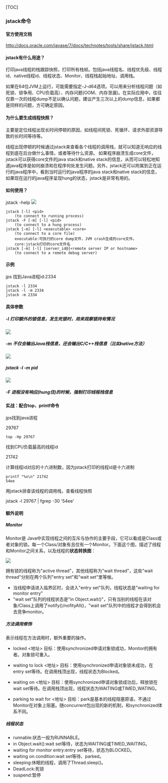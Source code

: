 [TOC]

### jstack命令

#### 官方使用文档

http://docs.oracle.com/javase/7/docs/technotes/tools/share/jstack.html

#### jstack有什么用途？

打印java线程的栈跟踪快照，打印所有栈帧。包括java线程名、线程优先级、线程id、native线程id、线程状态、Monitor、线程栈起始地址、调用栈。

如果在64位JVM上运行，可能需要指定-J-d64选项。可以用来分析线程问题（如死锁、锁争用、CPU负载高）、内存问题(OOM、内存泄漏)。在实际应用中，往往仅靠一次的线程dump不足以确认问题，建议产生三次以上的dump信息，如果都是同样的问题，方可确定原因。

#### 为什么要生成线程快照？

主要是定位线程出现长时间停顿的原因，如线程间死锁、死循环、请求外部资源导致的长时间等待等。

线程出现停顿的时候通过jstack来查看各个线程的调用栈，就可以知道无响应的线程到底在后台做什么事情，或者等待什么资源。 如果程序崩溃生成core文件，jstack可以获得core文件的java stack和native stack的信息，从而可以轻松地知道java程序是如何崩溃和在程序何处发生问题。另外，jstack还可以附属到正在运行的java程序中，看到当时运行的java程序的java stack和native stack的信息，如果现在运行的java程序呈现hung的状态，jstack是非常有用的。

#### 如何使用？

jstack -help
![](https://raw.githubusercontent.com/tinyivc/tinyivc.github.io/master/img/jstack-help.jpg)

```shell
jstack [-l] <pid>
    (to connect to running process)
jstack -F [-m] [-l] <pid>
    (to connect to a hung process)
jstack [-m] [-l] <executable> <core>
    (to connect to a core file)
    executable:可执行的core dump文件，JVM crash生成的core文件。
    core:jstack打印的core文件名
jstack [-m] [-l] [server_id@]<remote server IP or hostname>
    (to connect to a remote debug server)
```

#### 示例

jps
找到Java进程id:2334

```shell
jstack -l 2334
jstack -l -m 2334
jstack -m 2334
```

#### 具体参数
##### -l  打印额外的锁信息，发生死锁时，用来观察锁持有情况

![](https://raw.githubusercontent.com/tinyivc/tinyivc.github.io/master/img/jstack-l.jpg)

##### -m  不仅会输出Java栈信息，还会输出C/C++栈信息（比如native方法）
![](https://raw.githubusercontent.com/tinyivc/tinyivc.github.io/master/img/jstack-m.jpg)

##### jstack -l -m pid

![](https://raw.githubusercontent.com/tinyivc/tinyivc.github.io/master/img/jstack-l-m.jpg)

##### -F  进程没有响应(hung住)的时候，强制打印线程栈信息
#### 实战：配合top、printf命令

jps找到java进程

29767

```shell
top -Hp 29767
```

找到CPU负载最高的线程id

21742

计算线程id对应的十六进制数，因为jstack打印的线程id是十六进制

```shell
printf "%x\n" 21742
54ee
```

用jstack排查该线程的调用栈，查看线程快照

jstack -l 29767 | fgrep -30 '54ee'

#### 额外说明

##### Monitor

Monitor是 Java中实现线程之间的互斥与协作的主要手段，它可以看成是Class或者对象的锁。每一个Class/对象有且仅有一个Monitor。下面这个图，描述了线程和Monitor之间关系，以及线程的**状态转换图**：

![](https://raw.githubusercontent.com/tinyivc/tinyivc.github.io/master/img/java-monitor.bmp)

拥有锁的线程称为"active thread"，其他线程称为"wait thread"，这些"wait thread"分别在两个队列"entry set"和"wait set"里等候。

- 当线程申请进入临界区时，会进入"entry set"队列，线程状态是"waiting for monitor entry"
- "wait set"队列的线程状态是"in Object.wait()"，只有当别的线程在该对象/Class上调用了notify()/nofityAll()，"wait set"队列中的线程才会得到机会去竞争monitor。


##### 方法调用修饰

表示线程在方法调用时，额外重要的操作。

- locked <地址> 目标：使用synchronized申请对象锁成功，Monitor的拥有者。对象锁可重入。
- waiting to lock <地址> 目标：使用synchronized申请对象锁未成功，在entry set等待。在调用栈顶出现，线程状态为Blocked。

- waiting on <地址> 目标：使用synchronized申请对象锁成功后，释放锁在wait set等待。在调用栈顶出现，线程状态为WAITING或TIMED_WATING。

- parking to wait for <地址> 目标：park是基本的线程阻塞原语，不通过Monitor在对象上阻塞。随concurrent包出现的新的机制，和synchronized体系不同。

##### 线程状态

- runnable:状态一般为RUNNABLE。
- in Object.wait():wait set等待，状态为WAITING或TIMED_WAITING。
- waiting for monitor entry:entry set等待，状态为BLOCKED。
- waiting on condition:wait set等待、parked。
- sleeping:休眠的线程，调用了Thread.sleep()。
- DeadLock:死锁
- suspend:暂停


